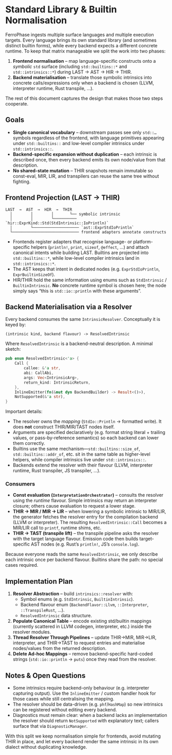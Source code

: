 # Standard Library & Builtin Normalisation

FerroPhase ingests multiple surface languages and multiple execution targets. Every language brings its own standard
library (and sometimes distinct builtin forms), while every backend expects a different concrete runtime. To keep that
matrix manageable we split the work into two phases:

1. **Frontend normalisation** – map language-specific constructs onto a *symbolic* `std` surface (including
   `std::builtins::*` and `std::intrinsics::*`) during
   LAST → AST → HIR → THIR.
2. **Backend materialisation** – translate those symbolic intrinsics into concrete calls/expressions only when a backend
   is chosen (LLVM, interpreter runtime, Rust transpile, …).

The rest of this document captures the design that makes those two steps cooperate.

## Goals

- **Single canonical vocabulary** – downstream passes see only `std::…` symbols regardless of the frontend, with
  language primitives appearing under `std::builtins::` and low-level compiler intrinsics under `std::intrinsics::`.
- **Backend-specific expansion without duplication** – each intrinsic is described once, then every backend emits its
  own node/value from that description.
- **No shared-state mutation** – THIR snapshots remain immutable so const-eval, MIR, LIR, and transpilers can reuse the
  same tree without fighting.

## Frontend Projection (LAST → THIR)

```
LAST  →  AST  →  HIR  →  THIR
  │        │        │       └── symbolic intrinsic
  │        │        └────────── `hir::ExprKind::Std(StdIntrinsic::IoPrintln)`
  │        └──────────────────── `ast::ExprStdIoPrintln`
  └───────────────────────────── frontend adapters annotate constructs
```

- Frontends register adapters that recognise language- or platform-specific helpers (`println!`, `print`, `sizeof`,
  `@effect`, …) and attach canonical intents while building LAST. Builtins are projected into `std::builtins::*`, while
  low-level compiler intrinsics land in `std::intrinsics::*`.
- The AST keeps that intent in dedicated nodes (e.g. `ExprStdIoPrintln`, `ExprBuiltinSizeOf`).
- HIR/THIR hold the same information using enums such as `StdIntrinsic` / `BuiltinIntrinsic`. **No** concrete runtime
  symbol is chosen here; the node simply says “this is `std::io::println` with these arguments”.

## Backend Materialisation via a Resolver

Every backend consumes the same `IntrinsicResolver`. Conceptually it is keyed by:

```
(intrinsic kind, backend flavour) -> ResolvedIntrinsic
```

Where `ResolvedIntrinsic` is a backend-neutral description. A minimal sketch:

```rust
pub enum ResolvedIntrinsic<'a> {
    Call {
        callee: &'a str,
        abi: CallAbi,
        args: Vec<IntrinsicArg>,
        return_kind: IntrinsicReturn,
    },
    InlineEmitter(fn(&mut dyn BackendBuilder) -> Result<()>),
    NotSupported(&'a str),
}
```

Important details:

- The resolver owns the *mapping* (`StdIo::Println` → formatted write). It does **not** construct THIR/MIR/TAST nodes
  itself.
- Arguments are specified declaratively (e.g. format string literal + trailing values, or pass-by-reference semantics)
  so each backend can lower them correctly.
- Builtins use the same mechanism—`std::builtins::size_of`, `std::builtins::addr_of`, etc. sit in the same table as
  higher-level helpers, while compiler intrinsics live under `std::intrinsics::`.
- Backends extend the resolver with their flavour (LLVM, interpreter runtime, Rust transpiler, JS transpiler, …).

### Consumers

- **Const evaluation (`InterpretationOrchestrator`)** – consults the resolver using the *runtime* flavour. Simple
  intrinsics may return an interpreter closure; others cause evaluation to request a lower stage.
- **THIR → MIR / MIR → LIR** – when lowering a symbolic intrinsic to MIR/LIR, the generator fetches the resolver entry
  for the compilation backend (LLVM or interpreter). The resulting `ResolvedIntrinsic::Call` becomes a MIR/LIR call to
  `printf`, runtime shims, etc.
- **THIR → TAST (transpile lift)** – the transpile pipeline asks the resolver with the target language flavour.
  Emission code then builds target-specific AST nodes (e.g. Rust’s `println!`, JS’s `console.log`).

Because everyone reads the same `ResolvedIntrinsic`, we only describe each intrinsic once per backend flavour. Builtins
share the path: no special cases required.

## Implementation Plan

1. **Resolver Abstraction** – build `intrinsics::resolver` with:
   - Symbol enums (e.g. `StdIntrinsic`, `BuiltinIntrinsic`).
   - Backend flavour enum (`BackendFlavor::Llvm`, `::Interpreter`, `::TranspileRust`, …).
   - `ResolvedIntrinsic` data structure.
2. **Populate Canonical Table** – encode existing std/builtin mappings (currently scattered in LLVM codegen,
   interpreter, etc.) inside the resolver modules.
3. **Thread Resolver Through Pipelines** – update THIR→MIR, MIR→LIR, interpreter, and THIR→TAST to request entries and
   materialise nodes/values from the returned description.
4. **Delete Ad-hoc Mappings** – remove backend-specific hard-coded strings (`std::io::println` → `puts`) once they read
   from the resolver.

## Notes & Open Questions

- Some intrinsics require backend-only behaviour (e.g. interpreter capturing output). Use the `InlineEmitter` / custom
  handler hook for those cases while still centralising the mapping.
- The resolver should be data-driven (e.g. `phf`/`HashMap`) so new intrinsics can be registered without editing every
  backend.
- Diagnostics must remain clear: when a backend lacks an implementation the resolver should return `NotSupported` with
  explanatory text; callers surface that via `DiagnosticManager`.

With this split we keep normalisation simple for frontends, avoid mutating THIR in place, and let every backend render
the same intrinsic in its own dialect without duplicating knowledge.

